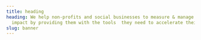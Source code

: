 ```yaml
---
title: heading
heading: We help non-profits and social businesses to measure & manage their
  impact by providing them with the tools  they need to accelerate their impact.
slug: banner
---
```

